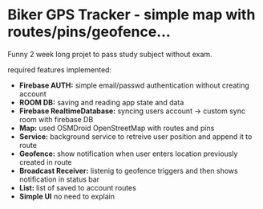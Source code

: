 # Biker GPS Tracker - simple map with routes/pins/geofence...
Funny 2 week long projet to pass study subject without exam.

required features implemented:
- **Firebase AUTH:** simple email/passwd authentication without creating account
- **ROOM DB:** saving and reading app state and data
- **Firebase RealtimeDatabase:** syncing users account -> custom sync room with firebase DB
- **Map:** used OSMDroid OpenStreetMap with routes and pins
- **Service:** background service to retreive user position and append it to route
- **Geofence:** show notification when user enters location previously created in route
- **Broadcast Receiver:** listenig to geofence triggers and then shows notification in status bar
- **List:** list of saved to account routes
- **Simple UI** no need to explain
